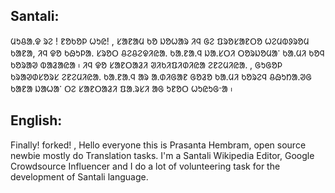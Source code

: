 ## Santali: 
ᱢᱩᱪᱟᱹᱫ ᱨᱮ ! ᱱᱚᱠᱚᱞ ᱦᱩᱭ! , ᱥᱟᱱᱟᱢ ᱠᱚ ᱡᱚᱦᱟᱨ ᱤᱧ ᱜᱮ ᱯᱨᱚᱥᱟᱱᱛᱚ ᱦᱮᱢᱵᱽᱨᱚᱢ ᱠᱟᱱᱟ, ᱤᱧ ᱫᱚ ᱠᱷᱩᱞᱟᱹ ᱥᱨᱚᱛ ᱪᱮᱪᱮᱫᱤᱭᱟᱹ ᱠᱟᱹᱱᱟᱹᱧ ᱡᱟᱹᱥᱛᱤ ᱛᱚᱨᱡᱚᱢᱟᱸ ᱠᱟᱹᱢᱤ ᱠᱚᱧ ᱠᱚᱨᱟᱣ ᱵᱟᱲᱟᱭᱟ ᱾ ᱤᱧ ᱫᱚ ᱥᱟᱱᱛᱟᱲᱤ ᱣᱤᱠᱤᱯᱤᱰᱤᱭᱟ ᱮᱱᱮᱢᱤᱭᱟᱹ , ᱜᱩᱜᱚᱞ ᱠᱨᱟᱣᱰᱥᱚᱨᱥ ᱮᱱᱮᱢᱤᱭᱟᱹ ᱠᱟᱹᱱᱟᱹᱧ ᱟᱨ ᱟᱹᱰᱤᱜᱟᱱ ᱜᱚᱲᱚ ᱠᱟᱹᱢᱤ ᱠᱚᱨᱮᱧ ᱪᱷᱩᱴᱟᱹᱣᱜ ᱠᱟᱱᱟ ᱡᱟᱦᱟᱸ ᱛᱮ ᱥᱟᱱᱛᱟᱲᱤ ᱯᱟᱹᱨᱥᱤ ᱟᱜ ᱩᱱᱚᱛ ᱦᱩᱭᱩᱜᱼᱟ ᱾
## English: 
Finally! forked! , Hello everyone this is Prasanta Hembram, open source newbie mostly do Translation tasks. I'm a Santali Wikipedia Editor, Google Crowdsource Influencer and I do a lot of volunteering task for the development of Santali language.
